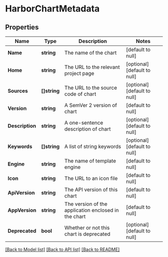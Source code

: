 # HarborChartMetadata

## Properties
Name | Type | Description | Notes
------------ | ------------- | ------------- | -------------
**Name** | **string** | The name of the chart | [default to null]
**Home** | **string** | The URL to the relevant project page | [optional] [default to null]
**Sources** | **[]string** | The URL to the source code of chart | [optional] [default to null]
**Version** | **string** | A SemVer 2 version of chart | [default to null]
**Description** | **string** | A one-sentence description of chart | [optional] [default to null]
**Keywords** | **[]string** | A list of string keywords | [optional] [default to null]
**Engine** | **string** | The name of template engine | [default to null]
**Icon** | **string** | The URL to an icon file | [default to null]
**ApiVersion** | **string** | The API version of this chart | [default to null]
**AppVersion** | **string** | The version of the application enclosed in the chart | [default to null]
**Deprecated** | **bool** | Whether or not this chart is deprecated | [optional] [default to null]

[[Back to Model list]](../README.md#documentation-for-models) [[Back to API list]](../README.md#documentation-for-api-endpoints) [[Back to README]](../README.md)

